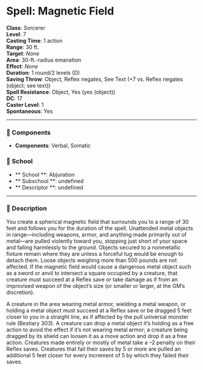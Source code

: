 
# Spell: Magnetic Field
**Class**: Sorcerer  
**Level**: 7  
**Casting Time**: 1 action  
**Range**: 30 ft.  
**Target**: _None_  
**Area**: 30-ft.-radius emanation  
**Effect**: _None_  
**Duration**: 1 round/2 levels (D)  
**Saving Throw**: Object, Reflex negates, See Text (+7 vs. Reflex negates (object; see text))  
**Spell Resistance**: Object, Yes (yes (object))  
**DC**: 17  
**Caster Level**: 1  
**Spontaneous**: Yes

---

### 🔮 Components
- **Components**: Verbal, Somatic

### 🏫 School
- ** School **: Abjuration
- ** Subschool **: undefined
- ** Descriptor **: undefined
---

### 📜 Description
You create a spherical magnetic field that surrounds you to a range of 30 feet and follows you for the duration of the spell.  Unattended metal objects in range—including weapons, armor, and anything made primarily out of metal—are pulled violently toward you, stopping just short of your space and falling harmlessly to the ground. Objects secured to a nonmetallic fixture remain where they are unless a forceful tug would be enough to detach them. Loose objects weighing more than 500 pounds are not affected. If the magnetic field would cause a dangerous metal object such as a sword or anvil to intersect a square occupied by a creature, that creature must succeed at a Reflex save or take damage as if from an improvised weapon of the object’s size (or smaller or larger, at the GM’s discretion).

A creature in the area wearing metal armor, wielding a metal weapon, or holding a metal object must succeed at a Reflex save or be dragged 5 feet closer to you in a straight line, as if affected by the pull universal monster rule (Bestiary 303). A creature can drop a metal object it’s holding as a free action to avoid the effect if it’s not wearing metal armor; a creature being dragged by its shield can loosen it as a move action and drop it as a free action. Creatures made entirely or mostly of metal take a –2 penalty on their Reflex saves. Creatures that fail their saves by 5 or more are pulled an additional 5 feet closer for every increment of 5 by which they failed their saves.
